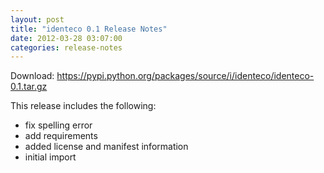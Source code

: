 ```yaml
---
layout: post
title: "identeco 0.1 Release Notes"
date: 2012-03-28 03:07:00
categories: release-notes
---
```


Download: <https://pypi.python.org/packages/source/i/identeco/identeco-0.1.tar.gz>

This release includes the following:

* fix spelling error
* add requirements
* added license and manifest information
* initial import
